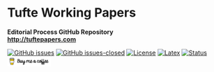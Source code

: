 # Tufte Working Papers
**Editorial Process GitHub Repository**\
 **http://tuftepapers.com**

[![GitHub issues](https://img.shields.io/github/issues/Tufte-Papers/issues.svg)](https://github.com/Tufte-Papers/issues/issues/) [![GitHub issues-closed](https://img.shields.io/github/issues-closed/Tufte-Papers/issues.svg)](https://github.com/Tufte-Papers/issues/issues?q=is%3Aissue+is%3Aclosed) [![License](https://img.shields.io/badge/license-CC--BY--4.0-black)](https://github.com/Tufte-Papers/issues/blob/master/LICENSE.txt) [![Latex](https://img.shields.io/badge/made%20with-LaTeX-1f425f.svg)](https://www.latex-project.org/) [![Status](https://img.shields.io/website-up-down-green-red/http/tuftepapers.com.svg)](https://tuftepapers.com) [<img src="https://raw.githubusercontent.com/Tufte-Papers/tuftepapers.com/master/img/coffee-white.png" width="100" />](https://www.buymeacoffee.com/tuftepapers)
